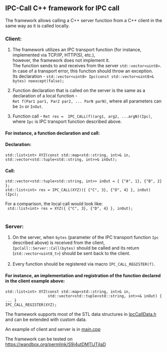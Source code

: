 ## IPC-Call C++ framework for IPC call

The framework allows calling a C++ server function from a C++ client in the same way as it is called locally.

### Client: 

1. The framework utilizes an IPC transport function (for instance, implemented via TCP/IP, HTTP(S), etc.), <br/>however, the framework does not implement it.<br/>
   The function sends to and receives from the server ```std::vector<uint8>```.<br/>In case of a transport error, this function should throw an exception.<br/>
   Its declaration - `std::vector<uint8> Ipc(const std::vector<uint8>& bytes) noexcept(false);`

3. Function declaration that is called on the server is the same as a declaration of a local function -<br/> `Ret f(Par1 par1, Par2 par2, ... ParN parN)`, where all parameters can be `In` or `InOut`.
   
4. Function call - `Ret res =  IPC_CALL(f)(arg1, arg2, ...argN)(Ipc)`, <br/>where `Ipc` is IPC transport function described above.<br/>

#### For instance, a function declaration and call:
#### Declaration:
`std::list<int> XYZ(const std::map<std::string, int>& in, std::vector<std::tuple<std::string, int>>& inOut);`
<br/>
#### Call: 

```
std::vector<std::tuple<std::string, int>> inOut = { {"A", 1}, {"B", 2} };
std::list<int> res = IPC_CALL(XYZ)({ {"C", 3}, {"D", 4} }, inOut)(Ipc);
```
For a comparison, the local call would look like:<br/>
` std::list<int> res = XYZ({ {"C", 3}, {"D", 4} }, inOut);`
<br/><br/>

### Server: 
1. On the server, when `bytes` (parameter of the IPC transport function `Ipc` described above) is received from the client, `IpcCall::Server::Call(bytes)` should be called and its return (`std::vector<uint8_t>`) should be sent back to the client.<br/><br/> 
2. Every function should be registered via macro `IPC_CALL_REGISTER(f)`.<br/>

#### For instance, an implementation and registration of the function declared in the client example above:
```
std::list<int> XYZ(const std::map<std::string, int>& in, 
                   std::vector<std::tuple<std::string, int>>& inOut) { ... }
IPC_CALL_REGISTER(XYZ);
```


The framework supports most of the STL data structures in [IpcCallData.h](https://github.com/amarmer/IPC-Call/blob/main/IpcCallData.h) and can be extended with custom data.

An example of client and server is in [main.cpp](https://github.com/amarmer/IPC-Call/blob/main/Main.cpp)

The framework can be tested on https://wandbox.org/permlink/S9i4utDMTIJTjIaD 

